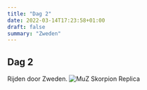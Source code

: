 ```yaml
---
title: "Dag 2"
date: 2022-03-14T17:23:58+01:00
draft: false
summary: "Zweden"
---
```

## Dag 2

Rijden door Zweden.
![MuZ Skorpion Replica](/images/wolkfries.jpg "Wolkje")

